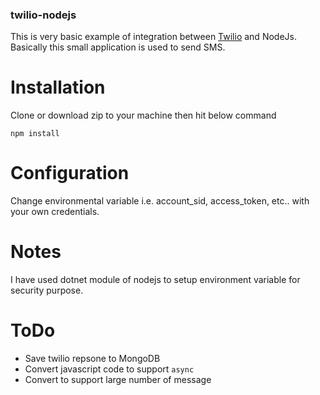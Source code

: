### twilio-nodejs
This is very basic example of integration between [Twilio](https://www.twilio.com/) and NodeJs. Basically this small application is used to send SMS. 

# Installation

Clone or download zip to your machine then hit below command

    npm install
    
# Configuration
Change environmental variable i.e. account_sid, access_token, etc.. with your own credentials.


# Notes
I have used dotnet module of nodejs to setup environment variable for security purpose.

# ToDo
+ Save twilio repsone to MongoDB 
+ Convert javascript code to support `async` 
+ Convert to support large number of message



